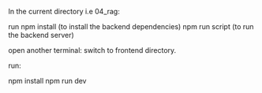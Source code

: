 In the current directory i.e 04_rag:

run 
npm install (to install the backend dependencies)
npm run script (to run the backend server)


open another terminal:
switch to frontend directory.

run:

npm install
npm run dev


<!-- Note to replace your api keys and creds in env -->



<!-- I have also uploaded sample env files in the frontend and root directory as .env.sample so that you can create you .env and take the variable names easily from there -->


<!-- here's a demo of the webapp: https://www.linkedin.com/posts/tushar-motwani-89tm_generativeai-rag-chaicode-activity-7363874536347295745-ahXQ?utm_source=share&utm_medium=member_desktop&rcm=ACoAAFvYzTIBTNS6LmGojDTO1R7m22tAs_i2UiA -->